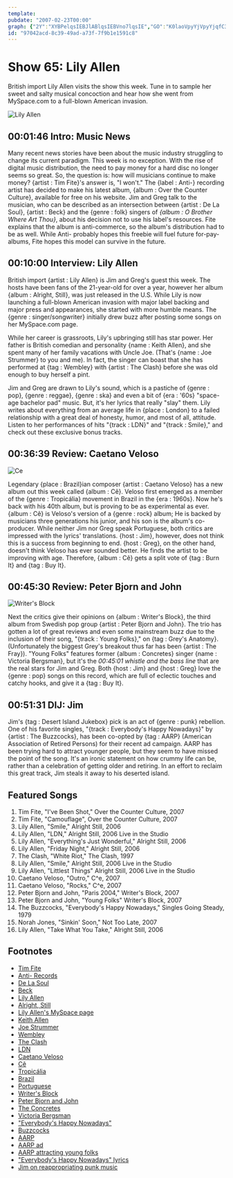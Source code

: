 ```yaml
---
template: 
pubdate: "2007-02-23T00:00"
graph: {"2Y":"XYBPelqsIEBJlABlqsIEBVno7lqsIE","GO":"K0laoVpyYjVpyYjqfC39VpyYjfK3Dy9MGtlVpyYjVpyYjufKh1VpyYjdZCYUVpyYjZLpB1VpyYjahkh5ahkh5suB4G8cXOIahkh5BDzbVdZCYUBDzbVyGd6b","1P3":"9FdoncBZbLVEWpAcBZbL97qipVEWpAX6cfdgMit697qipBHm1GVEWpAgMit6","23U":"9MGtlMwwARMwwARsd5La1W4rNMwwARr8lxesd5La7jAA1sd5LaRCPHDr8lxe97qipX6cfd97qipBHm1G","2DV":"BLsPGXERcm5CqDPXERcm"}
id: "97042acd-8c39-49ad-a73f-7f9b1e1591c8"
---
```






# Show 65: Lily Allen

British import Lily Allen visits the show this week. Tune in to sample her sweet and salty musical concoction and hear how she went from MySpace.com to a full-blown American invasion.

![Lily Allen](https://static.soundopinions.org/images/2007/lilyallen.jpg)



## 00:01:46 Intro: Music News

Many recent news stories have been about the music industry struggling to change its current paradigm. This week is no exception. With the rise of digital music distribution, the need to pay money for a hard disc no longer seems so great. So, the question is: how will musicians continue to make money? {artist : Tim Fite}'s answer is, "I won't." The {label : Anti-} recording artist has decided to make his latest album, {album : Over the Counter Culture}, available for free on his website. Jim and Greg talk to the musician, who can be described as an intersection between {artist : De La Soul}, {artist : Beck} and the {genre : folk} singers of *{album : O Brother Where Art Thou}*, about his decision not to use his label's resources. Fite explains that the album is anti-commerce, so the album's distribution had to be as well. While Anti- probably hopes this freebie will fuel future for-pay-albums, Fite hopes this model can survive in the future.



## 00:10:00 Interview: Lily Allen

British import {artist : Lily Allen} is Jim and Greg's guest this week. The hosts have been fans of the 21-year-old for over a year, however her album {album : Alright, Still}, was just released in the U.S. While Lily is now launching a full-blown American invasion with major label backing and major press and appearances, she started with more humble means. The {genre : singer/songwriter} initially drew buzz after posting some songs on her MySpace.com page.

While her career is grassroots, Lily's upbringing still has star power. Her father is British comedian and personality {name : Keith Allen}, and she spent many of her family vacations with Uncle Joe. (That's {name : Joe Strummer} to you and me). In fact, the singer can boast that she has performed at {tag : Wembley} with {artist : The Clash} before she was old enough to buy herself a pint.

Jim and Greg are drawn to Lily's sound, which is a pastiche of {genre : pop}, {genre : reggae}, {genre : ska} and even a bit of {era : '60s} "space-age bachelor pad" music. But, it's her lyrics that really "slay" them. Lily writes about everything from an average life in {place : London} to a failed relationship with a great deal of honesty, humor, and most of all, attitude. Listen to her performances of hits "{track : LDN}" and "{track : Smile}," and check out these exclusive bonus tracks.



## 00:36:39 Review: Caetano Veloso

![Ce](https://static.soundopinions.org/assets/65/1P30.jpg)

Legendary {place : Brazil}ian composer {artist : Caetano Veloso} has a new album out this week called {album : Cê}. Veloso first emerged as a member of the {genre : Tropicália} movement in Brazil in the {era : 1960s}. Now he's back with his 40th album, but is proving to be as experimental as ever. {album : Cê} is Veloso's version of a {genre : rock} album; He is backed by musicians three generations his junior, and his son is the album's co-producer. While neither Jim nor Greg speak Portuguese, both critics are impressed with the lyrics' translations. {host : Jim}, however, does not think this is a success from beginning to end. {host : Greg}, on the other hand, doesn't think Veloso has ever sounded better. He finds the artist to be improving with age. Therefore, {album : Cê} gets a split vote of {tag : Burn It} and {tag : Buy It}.



## 00:45:30 Review: Peter Bjorn and John

![Writer's Block](https://static.soundopinions.org/assets/65/23U0.jpg)

Next the critics give their opinions on {album : Writer's Block}, the third album from Swedish pop group {artist : Peter Bjorn and John}. The trio has gotten a lot of great reviews and even some mainstream buzz due to the inclusion of their song, "{track : Young Folks}," on {tag : Grey's Anatomy}. (Unfortunately the biggest Grey's breakout thus far has been {artist : The Fray}). "Young Folks" features former {album : Concretes} singer {name : Victoria Bergsman}, but it's the *00:45:01 whistle and the bass line* that are the real stars for Jim and Greg. Both {host : Jim} and {host : Greg} love the {genre : pop} songs on this record, which are full of eclectic touches and catchy hooks, and give it a {tag : Buy It}.



## 00:51:31 DIJ: Jim

Jim's {tag : Desert Island Jukebox} pick is an act of {genre : punk} rebellion. One of his favorite singles, "{track : Everybody's Happy Nowadays}" by {artist : The Buzzcocks}, has been co-opted by {tag : AARP} (American Association of Retired Persons) for their recent ad campaign. AARP has been trying hard to attract younger people, but they seem to have missed the point of the song. It's an ironic statement on how crummy life can be, rather than a celebration of getting older and retiring. In an effort to reclaim this great track, Jim steals it away to his deserted island.



## Featured Songs

1. Tim Fite, "I've Been Shot," Over the Counter Culture, 2007
2. Tim Fite, "Camouflage", Over the Counter Culture, 2007
3. Lily Allen, "Smile," Alright Still, 2006
4. Lily Allen, "LDN," Alright Still, 2006 Live in the Studio
5. Lily Allen, "Everything's Just Wonderful," Alright Still, 2006
6. Lily Allen, "Friday Night," Alright Still, 2006
7. The Clash, "White Riot," The Clash, 1997
8. Lily Allen, "Smile," Alright Still, 2006 Live in the Studio
9. Lily Allen, "Littlest Things" Alright Still, 2006 Live in the Studio
10. Caetano Veloso, "Outro," C^e, 2007
11. Caetano Veloso, "Rocks," C^e, 2007
12. Peter Bjorn and John, "Paris 2004," Writer's Block, 2007
13. Peter Bjorn and John, "Young Folks" Writer's Block, 2007
14. The Buzzcocks, "Everybody's Happy Nowadays," Singles Going Steady, 1979
15. Norah Jones, "Sinkin' Soon," Not Too Late, 2007
16. Lily Allen, "Take What You Take," Alright Still, 2006



## Footnotes

- [Tim Fite](http://www.timfite.com/)
- [Anti- Records](http://www.anti.com/)
- [De La Soul](http://www.allmusic.com/cg/amg.dll?p=amg&token=ADFEAEE47C19DC4FA87520D69D3D4DC7FA7FFB07D063FD831F29461BDFBA3C54DD5F26B904A595CFAEF877AB7BAFFF29E85E05D7CCE453FBCC0640&sql=11:zdd4vwdva9tk)
- [Beck](http://www.beck.com/)
- [Lily Allen](http://www.lilyallenmusic.com/)
- [Alright, Still](http://www.metacritic.com/music/artists/allenlily/alrightstill?q=alright,%20still)
- [Lily Allen's MySpace page](http://www.myspace.com/lilymusic)
- [Keith Allen](http://film.guardian.co.uk/Player/Player_Page/0,,45443,00.html)
- [Joe Strummer](http://news.bbc.co.uk/1/hi/entertainment/music/2600669.stm)
- [Wembley](http://www.wembleystadium.com/)
- [The Clash](http://www.allmusic.com/cg/amg.dll?p=amg&token=ADFEAEE47C19DC4FA87520D69D3D4DC7FA7FFB07D063FD831F29461BDFBA3C54DD5F26B904A595CFAEF875AB7BAFFF29E85E05D7CCE452F5CC0640&sql=11:sq6htr69kl4x)
- [LDN](http://www.metrolyrics.com/lyrics/2147433100/Lily_Allen/Ldn)
- [Caetano Veloso](http://www.allmusic.com/cg/amg.dll?p=amg&token=ADFEAEE47C19DC4FA87520D69D3D4DC7FA7FFB07D063FD831F29461BDFBA3C54DD5F26B904A595CFAEF877AB7BAFFF29E85F05D3C3E454FFCC0640&sql=11:4q3tk65x9kr0)
- [Cê](http://www.amazon.com/C%c3%aa-Caetano-Veloso/dp/B000LKARD4/sr=1-3/qid=1171503696/ref=pd_bbs_sr_3/104-6498607-9646323?ie=UTF8&s=music)
- [Tropicália](http://en.wikipedia.org/wiki/Tropicalismo)
- [Brazil](http://news.bbc.co.uk/2/hi/americas/country_profiles/1227110.stm)
- [Portuguese](http://en.wikipedia.org/wiki/Portuguese_language)
- [Writer's Block](http://www.metacritic.com/music/artists/peterbjornandjohn/writersblock?q=peter%20bjorn)
- [Peter Bjorn and John](http://www.peterbjornandjohn.com/)
- [The Concretes](http://www.theconcretes.com/)
- [Victoria Bergsman](http://en.wikipedia.org/wiki/Victoria_Bergsman)
- ["Everybody's Happy Nowadays"](http://www.allmusic.com/cg/amg.dll?p=amg&token=ADFEAEE47C19DC4FA87520D69D3D4DC7FA7FFB07D063FD831F29461BDFBA3C54DD5F26B904A595CFAEF876AB7BAFFF29E85B05D3CAE455F9CC0640&sql=33:zu5m963ogew3)
- [Buzzcocks](http://www.buzzcocks.com/)
- [AARP](http://www.aarp.org/)
- [AARP ad](http://www.youtube.com/watch?v=2jUOvxG7440)
- [AARP attracting young folks](http://www.aarp.org/fun/music/)
- ["Everybody's Happy Nowadays" lyrics](http://www.plyrics.com/lyrics/buzzcocks/everybodyshappynowadays.html)
- [Jim on reappropriating punk music](http://www.jimdero.com/News2007/Adandmusic.htm)